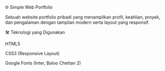 🌐 Simple Web Portfolio

Sebuah website portfolio pribadi yang menampilkan profil, keahlian, proyek, dan pengalaman dengan tampilan modern serta layout yang responsif.



🛠️ Teknologi yang Digunakan

HTML5

CSS3 (Responsive Layout)

Google Fonts (Inter, Baloo Chettan 2)
